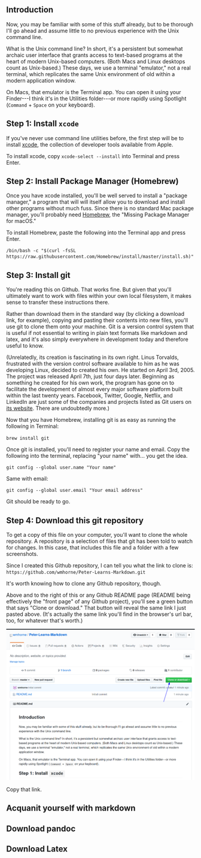 ## Introduction

Now, you may be familiar with some of this stuff already, but to be thorough I'll go ahead and
assume little to no previous experience with the Unix command line.

What is the Unix command line? In short, it's a persistent but somewhat archaic user interface that grants access to text-based programs at the heart of modern Unix-based computers. (Both Macs and Linux desktops count as Unix-based.) These days, we use a terminal "emulator," not a real terminal, which replicates the same Unix environment of old within a modern application window.

On Macs, that emulator is the Terminal app. You can open it using your Finder---I think it's in the Utilities folder---or more rapidly using Spotlight (`Command` + `Space` on your keyboard).

## Step 1: Install `xcode`

If you've never use command line utilities before, the first step will be to
install
[xcode](https://apps.apple.com/us/app/xcode/id497799835?mt=12&ign-mpt=uo%3D4),
the collection of developer tools available from Apple.

To install xcode, copy `xcode-select --install` into Terminal and press Enter.


## Step 2: Install Package Manager (Homebrew)

Once you have xcode installed, you'll be well served to install a "package
manager," a program that will will itself allow you to download and install
other programs without much fuss. Since there is no standard Mac package
manager, you'll probably need [Homebrew](https://brew.sh/), the "Missing Package
Manager for macOS."

To install Homebrew, paste the following into the Terminal app and press Enter.

```
/bin/bash -c "$(curl -fsSL https://raw.githubusercontent.com/Homebrew/install/master/install.sh)"
```

## Step 3: Install git

You're reading this on Github. That works fine. But given that you'll ultimately
want to work with files within your own local filesystem, it makes sense to
transfer these instructions there.

Rather than download them in the standard way (by clicking a download link, for
example), copying and pasting their contents into new files, you'll use git to
clone them onto your machine. Git is a version control system that is useful if
not essential to writing in plain text formats like markdown and latex, and it's
also simply everywhere in development today and therefore useful to know.

(Unrelatedly, its creation is fascinating in its own right. Linus Torvalds,
frustrated with the version control software available to him as he was
developing Linux, decided to created his own. He started on April 3rd, 2005. The
project was released April 7th, just four days later. Beginning as something he
created for his own work, the program has gone on to facilitate the development
of almost every major software platform built within the last twenty years.
Facebook, Twitter, Google, Netflix, and LinkedIn are just some of the companies
and projects listed as Git users on [its website](https://git-scm.com/). There
are undoubtedly more.)

Now that you have Homebrew, installing git is as easy as running the following in Terminal:

`brew install git`

Once git is installed, you'll need to register your name and email. Copy the
following into the terminal, replacing "your name" with... you get the idea.

```
git config --global user.name "Your name"
```

Same with email:

```
git config --global user.email "Your email address"
```

Git should be ready to go.

## Step 4: Download this git repository

To get a copy of this file on your computer, you'll want to clone the whole
repository. A repository is a selection of files that git has been told to watch
for changes. In this case, that includes this file and a folder with a few
screenshots.

Since I created this Github repository, I can tell you what the link to clone
is: `https://github.com/wmhorne/Peter-Learns-Markdown.git`

It's worth knowing how to clone any Github repository, though.

Above and to the right of this or any Github README page (README being
effectively the "front page" of any Github project), you'll see a green button
that says "Clone or download." That button will reveal the same link I just
pasted above. (It's actually the same link you'll find in the browser's url bar,
too, for whatever that's worth.)


![Git clone](images/2020-03-22_14-11.png)

Copy that link. 


## Acquanit yourself with markdown

## Download pandoc

## Download Latex
